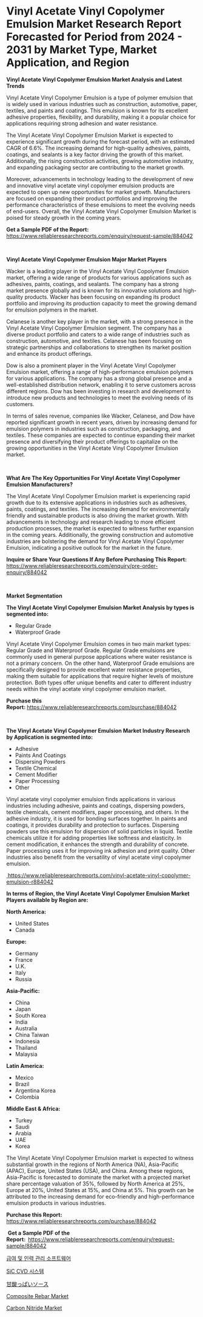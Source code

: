 <p><h1>Vinyl Acetate Vinyl Copolymer Emulsion Market Research Report Forecasted for Period from 2024 -  2031 by Market Type, Market Application, and Region</h1></p><p><strong>Vinyl Acetate Vinyl Copolymer Emulsion Market Analysis and Latest Trends</strong></p>
<p><p>Vinyl Acetate Vinyl Copolymer Emulsion is a type of polymer emulsion that is widely used in various industries such as construction, automotive, paper, textiles, and paints and coatings. This emulsion is known for its excellent adhesive properties, flexibility, and durability, making it a popular choice for applications requiring strong adhesion and water resistance.</p><p>The Vinyl Acetate Vinyl Copolymer Emulsion Market is expected to experience significant growth during the forecast period, with an estimated CAGR of 6.6%. The increasing demand for high-quality adhesives, paints, coatings, and sealants is a key factor driving the growth of this market. Additionally, the rising construction activities, growing automotive industry, and expanding packaging sector are contributing to the market growth.</p><p>Moreover, advancements in technology leading to the development of new and innovative vinyl acetate vinyl copolymer emulsion products are expected to open up new opportunities for market growth. Manufacturers are focused on expanding their product portfolios and improving the performance characteristics of these emulsions to meet the evolving needs of end-users. Overall, the Vinyl Acetate Vinyl Copolymer Emulsion Market is poised for steady growth in the coming years.</p></p>
<p><strong>Get a Sample PDF of the Report:&nbsp;</strong> <a href="https://www.reliableresearchreports.com/enquiry/request-sample/884042">https://www.reliableresearchreports.com/enquiry/request-sample/884042</a></p>
<p>&nbsp;</p>
<p><strong>Vinyl Acetate Vinyl Copolymer Emulsion Major Market Players</strong></p>
<p><p>Wacker is a leading player in the Vinyl Acetate Vinyl Copolymer Emulsion market, offering a wide range of products for various applications such as adhesives, paints, coatings, and sealants. The company has a strong market presence globally and is known for its innovative solutions and high-quality products. Wacker has been focusing on expanding its product portfolio and improving its production capacity to meet the growing demand for emulsion polymers in the market.</p><p>Celanese is another key player in the market, with a strong presence in the Vinyl Acetate Vinyl Copolymer Emulsion segment. The company has a diverse product portfolio and caters to a wide range of industries such as construction, automotive, and textiles. Celanese has been focusing on strategic partnerships and collaborations to strengthen its market position and enhance its product offerings.</p><p>Dow is also a prominent player in the Vinyl Acetate Vinyl Copolymer Emulsion market, offering a range of high-performance emulsion polymers for various applications. The company has a strong global presence and a well-established distribution network, enabling it to serve customers across different regions. Dow has been investing in research and development to introduce new products and technologies to meet the evolving needs of its customers.</p><p>In terms of sales revenue, companies like Wacker, Celanese, and Dow have reported significant growth in recent years, driven by increasing demand for emulsion polymers in industries such as construction, packaging, and textiles. These companies are expected to continue expanding their market presence and diversifying their product offerings to capitalize on the growing opportunities in the Vinyl Acetate Vinyl Copolymer Emulsion market.</p></p>
<p>&nbsp;</p>
<p><strong>What Are The Key Opportunities For Vinyl Acetate Vinyl Copolymer Emulsion Manufacturers?</strong></p>
<p><p>The Vinyl Acetate Vinyl Copolymer Emulsion market is experiencing rapid growth due to its extensive applications in industries such as adhesives, paints, coatings, and textiles. The increasing demand for environmentally friendly and sustainable products is also driving the market growth. With advancements in technology and research leading to more efficient production processes, the market is expected to witness further expansion in the coming years. Additionally, the growing construction and automotive industries are bolstering the demand for Vinyl Acetate Vinyl Copolymer Emulsion, indicating a positive outlook for the market in the future.</p></p>
<p><strong>Inquire or Share Your Questions If Any Before Purchasing This Report:</strong> <a href="https://www.reliableresearchreports.com/enquiry/pre-order-enquiry/884042">https://www.reliableresearchreports.com/enquiry/pre-order-enquiry/884042</a></p>
<p>&nbsp;</p>
<p><strong>Market Segmentation</strong></p>
<p><strong>The Vinyl Acetate Vinyl Copolymer Emulsion Market Analysis by types is segmented into:</strong></p>
<p><ul><li>Regular Grade</li><li>Waterproof Grade</li></ul></p>
<p><p>Vinyl Acetate Vinyl Copolymer Emulsion comes in two main market types: Regular Grade and Waterproof Grade. Regular Grade emulsions are commonly used in general purpose applications where water resistance is not a primary concern. On the other hand, Waterproof Grade emulsions are specifically designed to provide excellent water resistance properties, making them suitable for applications that require higher levels of moisture protection. Both types offer unique benefits and cater to different industry needs within the vinyl acetate vinyl copolymer emulsion market.</p></p>
<p><strong>Purchase this Report:&nbsp;</strong><a href="https://www.reliableresearchreports.com/purchase/884042">https://www.reliableresearchreports.com/purchase/884042</a></p>
<p>&nbsp;</p>
<p><strong>The Vinyl Acetate Vinyl Copolymer Emulsion Market Industry Research by Application is segmented into:</strong></p>
<p><ul><li>Adhesive</li><li>Paints And Coatings</li><li>Dispersing Powders</li><li>Textile Chemical</li><li>Cement Modifier</li><li>Paper Processing</li><li>Other</li></ul></p>
<p><p>Vinyl acetate vinyl copolymer emulsion finds applications in various industries including adhesive, paints and coatings, dispersing powders, textile chemicals, cement modifiers, paper processing, and others. In the adhesive industry, it is used for bonding surfaces together. In paints and coatings, it provides durability and protection to surfaces. Dispersing powders use this emulsion for dispersion of solid particles in liquid. Textile chemicals utilize it for adding properties like softness and elasticity. In cement modification, it enhances the strength and durability of concrete. Paper processing uses it for improving ink adhesion and print quality. Other industries also benefit from the versatility of vinyl acetate vinyl copolymer emulsion.</p></p>
<p><a href="https://www.reliableresearchreports.com/vinyl-acetate-vinyl-copolymer-emulsion-r884042">&nbsp;https://www.reliableresearchreports.com/vinyl-acetate-vinyl-copolymer-emulsion-r884042</a></p>
<p><strong>In terms of Region, the Vinyl Acetate Vinyl Copolymer Emulsion Market Players available by Region are:</strong></p>
<p>
    <p> <strong> North America: </strong>
        <ul>
            <li>United States</li>
            <li>Canada</li>
        </ul>
        </p> 
    <p> <strong> Europe: </strong>
        <ul>
            <li>Germany</li>
            <li>France</li>
            <li>U.K.</li>
            <li>Italy</li>
            <li>Russia</li>
        </ul>
        </p> 
    <p> <strong> Asia-Pacific: </strong>
        <ul>
            <li>China</li>
            <li>Japan</li>
            <li>South Korea</li>
            <li>India</li>
            <li>Australia</li>
            <li>China Taiwan</li>
            <li>Indonesia</li>
            <li>Thailand</li>
            <li>Malaysia</li>
        </ul>
        </p> 
    <p> <strong> Latin America: </strong>
        <ul>
            <li>Mexico</li>
            <li>Brazil</li>
            <li>Argentina Korea</li>
            <li>Colombia</li>
        </ul>
        </p> 
    <p> <strong> Middle East & Africa: </strong>
        <ul>
            <li>Turkey</li>
            <li>Saudi</li>
            <li>Arabia</li>
            <li>UAE</li>
            <li>Korea</li>
        </ul>
    </p>
    </p>
<p><p>The Vinyl Acetate Vinyl Copolymer Emulsion market is expected to witness substantial growth in the regions of North America (NA), Asia-Pacific (APAC), Europe, United States (USA), and China. Among these regions, Asia-Pacific is forecasted to dominate the market with a projected market share percentage valuation of 35%, followed by North America at 25%, Europe at 20%, United States at 15%, and China at 5%. This growth can be attributed to the increasing demand for eco-friendly and high-performance emulsion products in various industries.</p></p>
<p><strong>Purchase this Report: </strong><a href="https://www.reliableresearchreports.com/purchase/884042">https://www.reliableresearchreports.com/purchase/884042</a></p>
<p>&nbsp;<strong>Get a Sample PDF of the Report:&nbsp;&nbsp;</strong><a href="https://www.reliableresearchreports.com/enquiry/request-sample/884042">https://www.reliableresearchreports.com/enquiry/request-sample/884042</a></p>
<p><strong></strong></p>
<p><p><a href="https://github.com/vsn7qpua81q/Market-Research-Report-List-2/blob/main/2130207141442.md">급여 및 인력 관리 소프트웨어</a></p><p><a href="https://github.com/Elenrrera7685/Market-Research-Report-List-2/blob/main/8679105141443.md">SiC CVD 시스템</a></p><p><a href="https://github.com/NikitaBruen/Market-Research-Report-List-1/blob/main/7078388135939.md">甘酸っぱいソース</a></p><p><a href="https://github.com/khadijahesham19/Market-Research-Report-List-1/blob/main/composite-rebar-market.md">Composite Rebar Market</a></p><p><a href="https://github.com/suitykhatun12/Market-Research-Report-List-1/blob/main/carbon-nitride-market.md">Carbon Nitride Market</a></p></p>